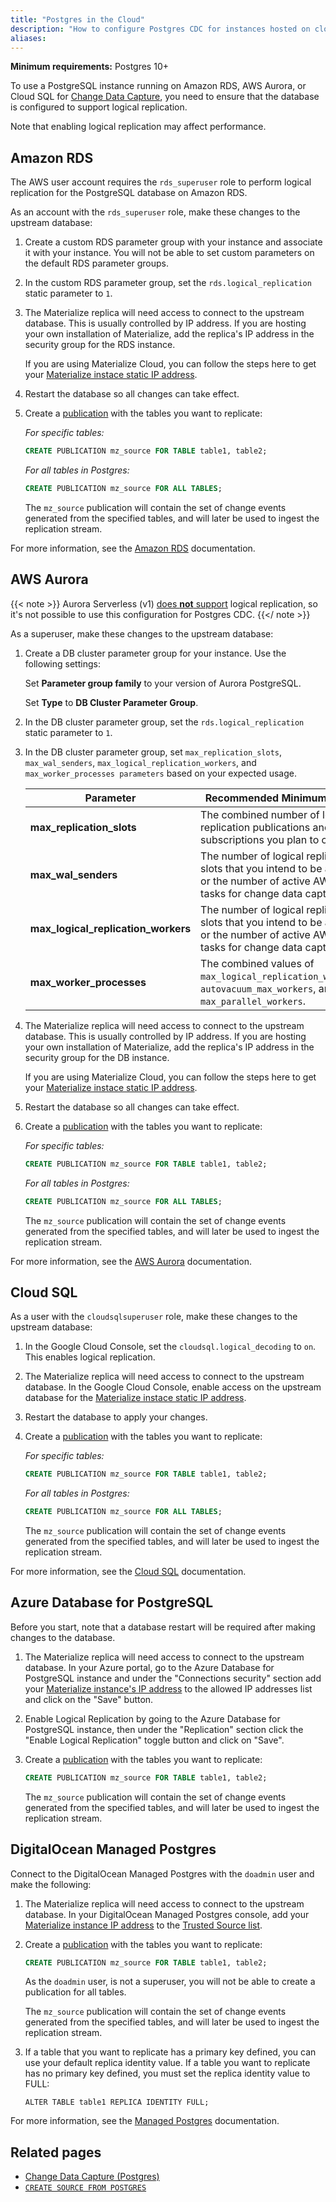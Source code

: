 ```yaml
---
title: "Postgres in the Cloud"
description: "How to configure Postgres CDC for instances hosted on cloud services"
aliases:
---
```


**Minimum requirements:** Postgres 10+

To use a PostgreSQL instance running on Amazon RDS, AWS Aurora, or Cloud SQL for [Change Data Capture](../cdc-postgres/), you need to ensure that the database is configured to support logical replication.

Note that enabling logical replication may affect performance.

## Amazon RDS

The AWS user account requires the `rds_superuser` role to perform logical replication for the PostgreSQL database on Amazon RDS.

As an account with the `rds_superuser` role, make these changes to the upstream database:

1. Create a custom RDS parameter group with your instance and associate it with your instance. You will not be able to set custom parameters on the default RDS parameter groups.

1. In the custom RDS parameter group, set the `rds.logical_replication` static parameter to `1`.

1. The Materialize replica will need access to connect to the upstream database. This is usually controlled by IP address. If you are hosting your own installation of Materialize, add the replica's IP address in the security group for the RDS instance.

    If you are using Materialize Cloud, you can follow the steps here to get your [Materialize instace static IP address](/docs/cloud/security/#static-ip-addresses).

1. Restart the database so all changes can take effect.

1. Create a [publication](https://www.postgresql.org/docs/current/logical-replication-publication.html) with the tables you want to replicate:

    _For specific tables:_

    ```sql
    CREATE PUBLICATION mz_source FOR TABLE table1, table2;
    ```

    _For all tables in Postgres:_

    ```sql
    CREATE PUBLICATION mz_source FOR ALL TABLES;
    ```

    The `mz_source` publication will contain the set of change events generated from the specified tables, and will later be used to ingest the replication stream.

For more information, see the [Amazon RDS](https://docs.aws.amazon.com/AmazonRDS/latest/UserGuide/CHAP_PostgreSQL.html#PostgreSQL.Concepts.General.FeatureSupport.LogicalReplication) documentation.

## AWS Aurora

{{< note >}}
Aurora Serverless (v1) [does **not** support](https://docs.aws.amazon.com/AmazonRDS/latest/AuroraUserGuide/aurora-serverless.html#aurora-serverless.limitations) logical replication, so it's not possible to use this configuration for Postgres CDC.
{{</ note >}}

As a superuser, make these changes to the upstream database:

1. Create a DB cluster parameter group for your instance. Use the following settings:

    Set **Parameter group family** to your version of Aurora PostgreSQL.

     Set **Type** to **DB Cluster Parameter Group**.

1. In the DB cluster parameter group, set the `rds.logical_replication` static parameter to `1`.

1. In the DB cluster parameter group, set `max_replication_slots`, `max_wal_senders`, `max_logical_replication_workers`, and `max_worker_processes parameters`  based on your expected usage.

    Parameter | Recommended Minimum Value
    ----------|--------------------------
    **max_replication_slots** | The combined number of logical replication publications and subscriptions you plan to create.
    **max_wal_senders** |  The number of logical replication slots that you intend to be active, or the number of active AWS DMS tasks for change data capture.
    **max_logical_replication_workers**  |  The number of logical replication slots that you intend to be active, or the number of active AWS DMS tasks for change data capture.
    **max_worker_processes**  | The combined values of `max_logical_replication_workers`, `autovacuum_max_workers`, and `max_parallel_workers`.

1. The Materialize replica will need access to connect to the upstream database. This is usually controlled by IP address. If you are hosting your own installation of Materialize, add the replica's IP address in the security group for the DB instance.

    If you are using Materialize Cloud, you can follow the steps here to get your [Materialize instace static IP address](/docs/cloud/security/#static-ip-addresses).

1. Restart the database so all changes can take effect.

1. Create a [publication](https://www.postgresql.org/docs/current/logical-replication-publication.html) with the tables you want to replicate:

    _For specific tables:_

    ```sql
    CREATE PUBLICATION mz_source FOR TABLE table1, table2;
    ```

    _For all tables in Postgres:_

    ```sql
    CREATE PUBLICATION mz_source FOR ALL TABLES;
    ```

    The `mz_source` publication will contain the set of change events generated from the specified tables, and will later be used to ingest the replication stream.

For more information, see the [AWS Aurora](https://docs.aws.amazon.com/AmazonRDS/latest/AuroraUserGuide/AuroraPostgreSQL.Replication.Logical.html#AuroraPostgreSQL.Replication.Logical.Configure) documentation.

## Cloud SQL

As a user with the `cloudsqlsuperuser` role, make these changes to the upstream database:

1. In the Google Cloud Console, set the `cloudsql.logical_decoding` to `on`. This enables logical replication.

1. The Materialize replica will need access to connect to the upstream database. In the Google Cloud Console, enable access on the upstream database for the [Materialize instace static IP address](/docs/cloud/security/#static-ip-addresses).

1. Restart the database to apply your changes.

1. Create a [publication](https://www.postgresql.org/docs/current/logical-replication-publication.html) with the tables you want to replicate:

    _For specific tables:_

    ```sql
    CREATE PUBLICATION mz_source FOR TABLE table1, table2;
    ```

    _For all tables in Postgres:_

    ```sql
    CREATE PUBLICATION mz_source FOR ALL TABLES;
    ```

    The `mz_source` publication will contain the set of change events generated from the specified tables, and will later be used to ingest the replication stream.

For more information, see the [Cloud SQL](https://cloud.google.com/sql/docs/postgres/replication/configure-logical-replication#configuring-your-postgresql-instance) documentation.

## Azure Database for PostgreSQL

Before you start, note that a database restart will be required after making changes to the database.

1. The Materialize replica will need access to connect to the upstream database. In your Azure portal, go to the Azure Database for PostgreSQL instance and under the "Connections security" section add your [Materialize instance's IP address](/docs/cloud/security/#static-ip-addresses) to the allowed IP addresses list and click on the "Save" button.

1. Enable Logical Replication by going to the Azure Database for PostgreSQL instance, then under the "Replication" section click the "Enable Logical Replication" toggle button and click on "Save".

1. Create a [publication](https://www.postgresql.org/docs/current/logical-replication-publication.html) with the tables you want to replicate:

    ```sql
    CREATE PUBLICATION mz_source FOR TABLE table1, table2;
    ```

     The `mz_source` publication will contain the set of change events generated from the specified tables, and will later be used to ingest the replication stream.

## DigitalOcean Managed Postgres

Connect to the DigitalOcean Managed Postgres with the `doadmin` user and make the following:

1. The Materialize replica will need access to connect to the upstream database. In your DigitalOcean Managed Postgres console, add your [Materialize instance IP address](/docs/cloud/security/#static-ip-addresses) to the [Trusted Source list](https://docs.digitalocean.com/products/databases/postgresql/how-to/secure/#firewalls).

1. Create a [publication](https://www.postgresql.org/docs/current/logical-replication-publication.html) with the tables you want to replicate:

    ```sql
    CREATE PUBLICATION mz_source FOR TABLE table1, table2;
    ```

     As the `doadmin` user, is not a superuser, you will not be able to create a publication for all tables.

     The `mz_source` publication will contain the set of change events generated from the specified tables, and will later be used to ingest the replication stream.

1. If a table that you want to replicate has a primary key defined, you can use your default replica identity value. If a table you want to replicate has no primary key defined, you must set the replica identity value to FULL:

    ```
    ALTER TABLE table1 REPLICA IDENTITY FULL;
    ```

For more information, see the [Managed Postgres](https://docs.digitalocean.com/products/databases/postgresql/) documentation.

## Related pages

- [Change Data Capture (Postgres)](../cdc-postgres/)
- [`CREATE SOURCE FROM POSTGRES`](/sql/create-source/postgres/)
